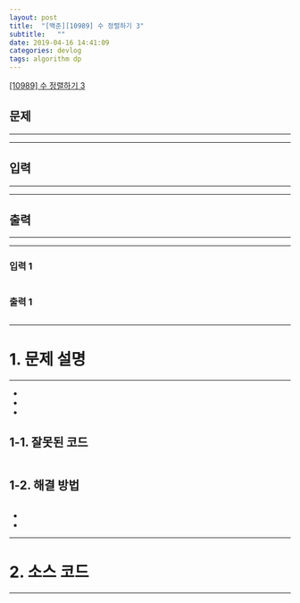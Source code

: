 ```yaml
---
layout: post
title:  "[백준][10989] 수 정렬하기 3"
subtitle:   ""
date: 2019-04-16 14:41:09
categories: devlog
tags: algorithm dp
---
```


[[10989] 수 정렬하기 3](https://boj.kr/10989)  


## 문제

- - -





- - -


## 입력


- - -





- - -


## 출력

- - -





- - -


### 입력 1

```

```

### 출력 1

```

```

* * *








# 1. 문제 설명

- - -


- 

- 

- 

## 1-1. 잘못된 코드

```cpp

```
  
  


## 1-2. 해결 방법
```cpp

```

- 


- 



- - -








# 2. 소스 코드


- - -


```cpp


```